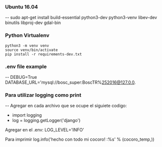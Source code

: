 ### Ubuntu 16.04
--
sudo apt-get install build-essential python3-dev python3-venv libev-dev binutils libproj-dev gdal-bin

### Python Virtualenv

```
python3 -m venv venv
source venv/bin/activate
pip install -r requirements-dev.txt

```


### .env file example
--
DEBUG=True
DATABASE_URL='mysql://bosc_super:BoscTR%252016@127.0.0.

### Para utilizar logging como print
--
Agregar en cada archivo que se ocupe el siguiete codigo:
- import logging
- log = logging.getLogger('django')

Agregar en el .env:
LOG_LEVEL='INFO'

Para imprimir 
log.info('hecho con todo mi cocoro! :%s' % (cocoro_temp,))
